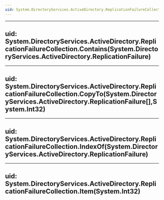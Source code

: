 ```yaml
---
uid: System.DirectoryServices.ActiveDirectory.ReplicationFailureCollection
---
```


---
uid: System.DirectoryServices.ActiveDirectory.ReplicationFailureCollection.Contains(System.DirectoryServices.ActiveDirectory.ReplicationFailure)
---

---
uid: System.DirectoryServices.ActiveDirectory.ReplicationFailureCollection.CopyTo(System.DirectoryServices.ActiveDirectory.ReplicationFailure[],System.Int32)
---

---
uid: System.DirectoryServices.ActiveDirectory.ReplicationFailureCollection.IndexOf(System.DirectoryServices.ActiveDirectory.ReplicationFailure)
---

---
uid: System.DirectoryServices.ActiveDirectory.ReplicationFailureCollection.Item(System.Int32)
---
